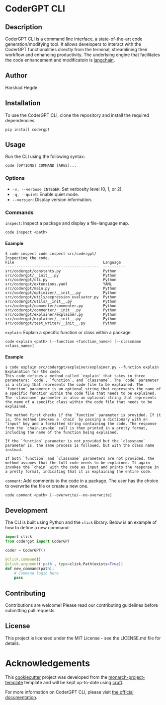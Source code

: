 # CoderGPT CLI

## Description

CoderGPT CLI is a command line interface, a state-of-the-art code generation/modifying tool. It allows developers to interact with the CoderGPT functionalities directly from the terminal, streamlining their workflow and enhancing productivity. The underlying engine that facilitates the code enhancement and modificatoin is [langchain](https://github.com/langchain-ai/langchain).

## Author

Harshad Hegde

## Installation

To use the CoderGPT CLI, clone the repository and install the required dependencies.

```shell
pip install codergpt
```

## Usage

Run the CLI using the following syntax:

```shell
code [OPTIONS] COMMAND [ARGS]...
```

### Options

- `-v, --verbose INTEGER`: Set verbosity level (0, 1, or 2).
- `-q, --quiet`: Enable quiet mode.
- `--version`: Display version information.

### Commands

`inspect`: Inspect a package and display a file-language map.

```shell
code inspect <path>
```

#### Example
```shell
$ code inspect code inspect src/codergpt/
Inspecting the code.
File                                        Language
------------------------------------------  ----------
src/codergpt/constants.py                   Python
src/codergpt/__init__.py                    Python
src/codergpt/cli.py                         Python
src/codergpt/extensions.yaml                YAML
src/codergpt/main.py                        Python
src/codergpt/optimizer/__init__.py          Python
src/codergpt/utils/expression_evaluator.py  Python
src/codergpt/utils/__init__.py              Python
src/codergpt/commenter/commenter.py         Python
src/codergpt/commenter/__init__.py          Python
src/codergpt/explainer/explainer.py         Python
src/codergpt/explainer/__init__.py          Python
src/codergpt/test_writer/__init__.py        Python
```


`explain`: Explain a specific function or class within a package.

```shell
code explain <path> [--function <function_name>] [--classname <class_name>]
```

#### Example
```shell
$ code explain src/codergpt/explainer/explainer.py --function explain
Explanation for the code:
This code defines a method called `explain` that takes in three parameters: `code`, `function`, and `classname`. The `code` parameter is a string that represents the code file to be explained. The `function` parameter is an optional string that represents the name of a specific function within the code file that needs to be explained. The `classname` parameter is also an optional string that represents the name of a specific class within the code file that needs to be explained.

The method first checks if the `function` parameter is provided. If it is, the method invokes a `chain` by passing a dictionary with an "input" key and a formatted string containing the code. The response from the `chain.invoke` call is then printed in a pretty format, including the name of the function being explained.

If the `function` parameter is not provided but the `classname` parameter is, the same process is followed, but with the class name instead.

If both `function` and `classname` parameters are not provided, the method assumes that the full code needs to be explained. It again invokes the `chain` with the code as input and prints the response in a pretty format, indicating that it is explaining the entire code.
```

`comment`: Add comments to the code in a package. The user has the choice to overwrite the file or create a new one.

```shell
code comment <path> [--overwrite/--no-overwrite]
```

## Development

The CLI is built using Python and the `click` library. Below is an example of how to define a new command:

```python
import click
from codergpt import CoderGPT

coder = CoderGPT()

@click.command()
@click.argument('path', type=click.Path(exists=True))
def new_command(path):
    # Command logic here
    pass
```

## Contributing

Contributions are welcome! Please read our contributing guidelines before submitting pull requests.

## License

This project is licensed under the MIT License - see the LICENSE.md file for details.

# Acknowledgements

This [cookiecutter](https://cookiecutter.readthedocs.io/en/stable/README.html) project was developed from the [monarch-project-template](https://github.com/monarch-initiative/monarch-project-template) template and will be kept up-to-date using [cruft](https://cruft.github.io/cruft/).

For more information on CoderGPT CLI, please visit [the official documentation]().
